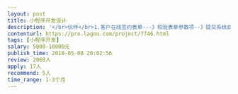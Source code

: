 ```yaml
---                
layout: post       
title: 小程序开发设计           
description: '</br>伙伴</br>1.客户在线签约表单---》校验表单参数项--》提交系统自动生成PDF合同文档--》客户检查pdf文档--》提交文档信息。</br>2.客户签约成功的文档--》发邮件提醒给伙伴。</br>3.给公众号客户推送缴费信息：结算系统结构接口，给购买理财的客户，距离缴费日期差30/10/1天时，关联微信公众号，推送缴费信息给客户和代理伙伴。</br>4.客户推荐奖励：推荐的客户注册了，推荐人获取积分，给与推荐奖励；</br>5.客户推荐展示：展示客户的推荐推荐码（设置成唯一码，时间+客户ID），并有分享键（注册分享），并在同一截面显示客户推荐的人（设置左右滑动）。</br></br>伙伴</br>1.佣金明细查看</br>2.伙伴拥有的等级，teamBV,等级情况，伙伴的管理情况。</br>3.伙伴KPI 绩效指标</br>'     
contenturl: https://pro.lagou.com/project/7746.html      
tags: [小程序开发]            
salary: 5000-10000元          
publish_time: 2018-05-08 20:02:56         
review: 2068人                   
apply: 17人                   
recommend: 5人                   
time_range: 1-3个月              
---                 
```

